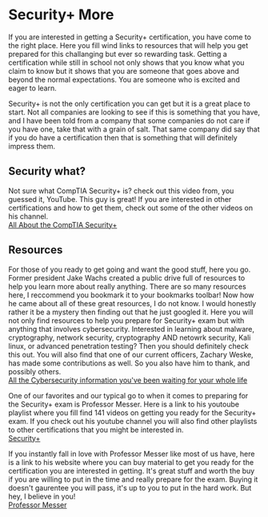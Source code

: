 # Security+ More

If you are interested in getting a Security+ certification, you have come to the right place. Here you fill wind links to resources that will help you get prepared for this challanging but ever so rewarding task. Getting a certification while still in school not only shows that you know what you claim to know but it shows that you are someone that goes above and beyond the normal expectations. You are someone who is excited and eager to learn. <br>

Security+ is not the only certification you can get but it is a great place to start. Not all companies are looking to see if this is something that you have, and I have been told from a company that some companies do not care if you have one, take that with a grain of salt. That same company did say that if you do have a certification then that is something that will definitely impress them. <br>

## Security what?
Not sure what CompTIA Security+ is? check out this video from, you guessed it, YouTube. This guy is great! If you are interested in other certifications and how to get them, check out some of the other videos on his channel.<br>
[All About the CompTIA Security+](https://www.youtube.com/watch?v=PIg3pjiFdf0)

## Resources
For those of you ready to get going and want the good stuff, here you go. Former president Jake Wachs created a public drive full of resources to help you learn more about really anything. There are so many resources here, I reccommend you bookmark it to your bookmarks toolbar! Now how he came about all of these great resources, I do not know. I would honestly rather it be a mystery then finding out that he just googled it. Here you will not only find resources to help you prepare for Security+ exam but with anything that involves cybersecurity. Interested in learning about malware, cryptography, network security, cryptography AND netowrk security, Kali linux, or advanced penetration testing? Then you should definitely check this out. You will also find that one of our current officers, Zachary Weske, has made some contributions as well. So you also have him to thank, and possibly others.<br>
[All the Cybersecurity information you've been waiting for your whole life](https://drive.google.com/drive/u/1/folders/1jO8Ys4zdz8jQGqbaEXRdqXCW87oLNta-)<br>

One of our favorites and our typical go to when it comes to preparing for the Security+ exam is Professor Messer. Here is a link to his youtoube playlist where you fill find 141 videos on getting you ready for the Security+ exam. If you check out his youtube channel you will also find other playlists to other certifications that you might be interested in.<br>
[Security+](https://www.youtube.com/watch?v=UbxRf_9Rcmg&list=PLG49S3nxzAnnVhoAaL4B6aMFDQ8_gdxAy) <br>

If you instantly fall in love with Professor Messer like most of us have, here is a link to his website where you can buy material to get you ready for the certification you are interested in getting. It's great stuff and worth the buy if you are willing to put in the time and really prepare for the exam. Buying it doesn't gaurentee you will pass, it's up to you to put in the hard work. But hey, I believe in you!<br>
[Professor Messer](https://www.professormesser.com/)